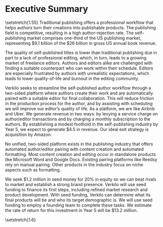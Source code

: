 # Executive Summary

\setstretch{1.55}
Traditional publishing offers a professional workflow that helps authors turn their creations into publishable products. The publishing field is competitive, resulting in a high author-rejection rate. The self-publishing market comprises one-third of the US publishing market, representing \$9.1 billion of the \$26 billion in gross US annual book revenue.

The quality of self-published titles is lower than traditional publishing due in part to a lack of professional editing, which, in turn, leads to a growing market of freelance editors. Authors and editors alike are challenged with finding a suitable counterpart who can work within their schedule. Editors are especially frustrated by authors with unrealistic expectations, which leads to lower quality-of-life and burnout in the editing community.

Verkilo seeks to streamline the self-published author workflow through a two-sided platform where authors create their work and are automatically paired with a suitable editor for final collaboration. This will reduce friction in the production process for the author, and by assisting with scheduling we will improve our editor’s quality of life. As a platform, we are like Airbnb and Uber. We generate revenue in two ways: by levying a service charge on author/editor transactions and by charging a monthly subscription to the authors. By establishing a modest foothold in the self-publishing industry by Year 5, we expect to generate \$4.5 in revenue. Our ideal exit strategy is acquisition by Amazon.

No unified, two-sided platform exists in the publishing industry that offers automated author/editor pairing with content creation and automated formatting. Most content creation and editing occur in standalone products like Microsoft Word and Google Docs. Existing pairing platforms like Reedsy rely on manual pairing. Other products in the industry focus on niche aspects such as formatting.

We seek \$1.2 million in seed money for 20% in equity so we can beat rivals to market and establish a strong brand presence. Verkilo will use seed funding to finance its first steps, including refined market research and product development. With seed funding, Verkilo can determine what its final products will be and who its target demographic is. We will use seed funding to employ a founding team to complete these tasks. We estimate the rate of return for this investment in Year 5 will be \$13.2 million.

\setstretch{1.6}
